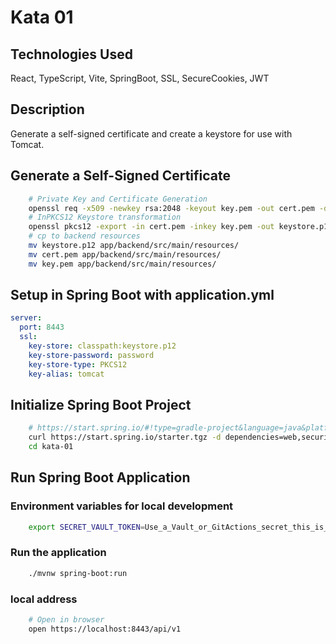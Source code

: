 # Kata 01

## Technologies Used

React, TypeScript, Vite, SpringBoot, SSL, SecureCookies, JWT

## Description

Generate a self-signed certificate and create a keystore for use with Tomcat.

## Generate a Self-Signed Certificate

```bash
    # Private Key and Certificate Generation
    openssl req -x509 -newkey rsa:2048 -keyout key.pem -out cert.pem -days 365 -nodes -subj "/CN=localhost"
    # InPKCS12 Keystore transformation
    openssl pkcs12 -export -in cert.pem -inkey key.pem -out keystore.p12 -name tomcat -password pass:password
    # cp to backend resources
    mv keystore.p12 app/backend/src/main/resources/
    mv cert.pem app/backend/src/main/resources/
    mv key.pem app/backend/src/main/resources/
```

## Setup in Spring Boot with application.yml

```yaml
server:
  port: 8443
  ssl:
    key-store: classpath:keystore.p12
    key-store-password: password
    key-store-type: PKCS12
    key-alias: tomcat
```
## Initialize Spring Boot Project

```bash
    # https://start.spring.io/#!type=gradle-project&language=java&platformVersion=3.5.3&packaging=jar&jvmVersion=24&groupId=ch.kata-01&artifactId=kata-01&name=kata-01&description=Kata%2001%20spring%20boot%20backend&packageName=ch.kata-01.kata-01&dependencies=lombok,devtools,web,h2
    curl https://start.spring.io/starter.tgz -d dependencies=web,security -d baseDir=kata-01 | tar -xzvf -
    cd kata-01
```

## Run Spring Boot Application

### Environment variables for local development
```bash
    export SECRET_VAULT_TOKEN=Use_a_Vault_or_GitActions_secret_this_is_not_secure
```

### Run the application

```bash
    ./mvnw spring-boot:run
```
### local address

```bash
    # Open in browser
    open https://localhost:8443/api/v1
```




